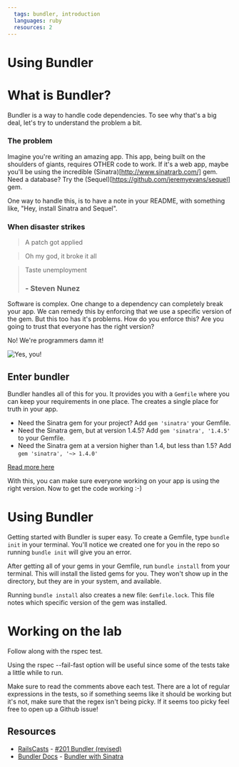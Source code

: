 ```yaml
---
  tags: bundler, introduction
  languages: ruby
  resources: 2
---
```


# Using Bundler

# What is Bundler?

Bundler is a way to handle code dependencies. To see why that's a big deal, let's try to understand the problem a bit.

### The problem
Imagine you're writing an amazing app. This app, being built on the shoulders of giants, requires OTHER code to work. If it's a web app, maybe you'll be using the incredible (Sinatra)[http://www.sinatrarb.com/] gem. Need a database? Try the (Sequel)[https://github.com/jeremyevans/sequel] gem.

One way to handle this, is to have a note in your README, with something like, "Hey, install Sinatra and Sequel".

### When disaster strikes

>A patch got applied
 
>Oh my god, it broke it all

>Taste unemployment
> ### - Steven Nunez

Software is complex. One change to a dependency can completely break your app. We can remedy this by enforcing that we use a specific version of the gem. But this too has it's problems. How do you enforce this? Are you going to trust that everyone has the right version?

No! We're programmers damn it!

![Yes, you!](http://flatiron-web-assets.s3.amazonaws.com/curriculum/who_me.gif)

## Enter bundler

Bundler handles all of this for you. It provides you with a `Gemfile` where you can keep your requirements in one place. The creates a single place for truth in your app.

- Need the Sinatra gem for your project? Add `gem 'sinatra'` your Gemfile. 
- Need the Sinatra gem, but at version 1.4.5? Add `gem 'sinatra', '1.4.5'` to your Gemfile.
- Need the Sinatra gem at a version higher than 1.4, but less than 1.5? Add `gem 'sinatra', '~> 1.4.0'`

[
Read more here](http://bundler.io/gemfile.html)

With this, you can make sure everyone working on your app is using the right version. Now to get the code working :-)

# Using Bundler
Getting started with Bundler is super easy. To create a Gemfile, type `bundle init` in your terminal. You'll notice we created one for you in the repo so running `bundle init` will give you an error.

After getting all of your gems in your Gemfile, run `bundle install` from your terminal. This will install the listed gems for you. They won't show up in the directory, but they are in your system, and available.

Running `bundle install` also creates a new file: `Gemfile.lock`. This file notes which specific version of the gem was installed.


# Working on the lab

Follow along with the rspec test.

Using the rspec --fail-fast option will be useful since some of the
tests take a little while to run.

Make sure to read the comments above each test. There are a lot of regular
expressions in the tests, so if something seems like it should be working but
it's not, make sure that the regex isn't being picky. If it seems too picky
feel free to open up a Github issue!

## Resources
* [RailsCasts](http://railscasts.com/) - [#201 Bundler (revised)](http://railscasts.com/episodes/201-bundler-revised)
* [Bundler Docs](http://bundler.io/) - [Bundler with Sinatra](http://bundler.io/sinatra.html)
